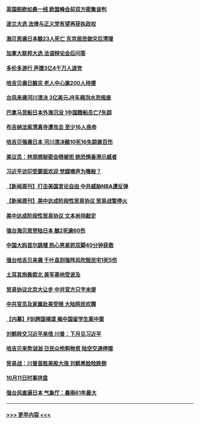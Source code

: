 #### [英国脱欧如悬一线 欧盟峰会前双方密集谈判](../pages/prog202/a102684979.md?t=10131811) 
#### [波兰大选 法律与正义党有望再获执政权](../pages/prog202/a102684970.md?t=10131811) 
#### [海贝思袭日本酿23人死亡 东京居民做灾后清理](../pages/prog202/a102684964.md?t=10131811) 
#### [加拿大联邦大选 法语辩论会后问答](../pages/prog202/a102684935.md?t=10131811) 
#### [多伦多游行 声援3亿4千万人退党](../pages/prog202/a102684929.md?t=10131811) 
#### [哈吉贝袭日酿灾 老人中心逾200人待援](../pages/prog202/a102684880.md?t=10131811) 
#### [台风来袭河川溃决 3亿美元JR车厢泡水恐报废](../pages/prog202/a102684868.md?t=10131811) 
#### [巴拿马货船日本外海沉没 1中国籍船员亡7失踪](../pages/prog202/a102684861.md?t=10131811) 
#### [布吉纳法索清真寺遭攻击 至少16人丧命](../pages/prog202/a102684855.md?t=10131811) 
#### [哈吉贝强袭日本 河川溃决酿10死16失踪逾百伤](../pages/prog202/a102684796.md?t=10131811) 
#### [美议员：林郑想秘密会晤被拒 她恐惧香港示威者](../pages/prog202/a102684767.md?t=10131811) 
#### [习近平访印受蒙面欢迎 党媒噤声为哪般？](../pages/prog202/a102684771.md?t=10131811) 
#### [【新闻周刊】打击美国言论自由  中共威胁NBA遭反弹](../pages/prog202/a102684706.md?t=10131811) 
#### [【新闻周刊】美中达成阶段性贸易协议  贸易战暂停火](../pages/prog202/a102684678.md?t=10131811) 
#### [美中达成阶段性贸易协议  文本尚待敲定](../pages/prog202/a102684562.md?t=10131811) 
#### [强台海贝思登陆日本 酿2死逾60伤](../pages/prog202/a102684532.md?t=10131811) 
#### [中国大妈首尔跳楼 热心男紧抓双脚40分钟获救](../pages/prog202/a102684366.md?t=10131811) 
#### [强台哈吉贝来袭 千叶县刮强阵风吹毁民宅1死5伤](../pages/prog202/a102684354.md?t=10131811) 
#### [土耳其炮轰叙北 美军基地受波及](../pages/prog202/a102684345.md?t=10131811) 
#### [贸易协议北京大让步 中共官方只字未提](../pages/prog202/a102684330.md?t=10131811) 
#### [中共官员及家属赴美受限 大陆网民欢腾](../pages/prog202/a102684265.md?t=10131811) 
#### [【内幕】FBI跨国捕谍 揭中国留学生案中案](../pages/prog202/a102684189.md?t=10131811) 
#### [刘鹤转交习近平来信 川普：下月见习近平](../pages/prog202/a102684222.md?t=10131811) 
#### [哈吉贝来势汹汹 日民众抢购物资 陆空交通停摆](../pages/prog202/a102684206.md?t=10131811) 
#### [贸易战：川普首胜美股大涨 刘鹤黑脸险跌倒](../pages/prog202/a102684183.md?t=10131811) 
#### [10月11日时事拼盘](../pages/prog202/a102683985.md?t=10131811) 
#### [强台风直逼日本 气象厅：暴雨61年最大](../pages/prog202/a102683821.md?t=10131811) 

----
#### [ >>> 更早内容 <<< ](../indexes/prog202-earlier.md)
